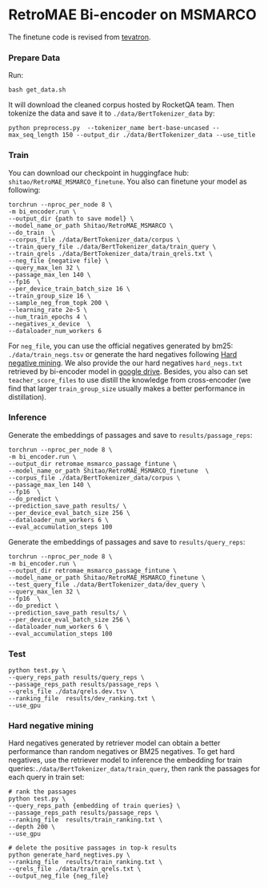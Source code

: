 # RetroMAE Bi-encoder on MSMARCO

The finetune code is revised from [tevatron](https://github.com/texttron/tevatron).

### Prepare Data

Run:

```
bash get_data.sh
```

It will download the cleaned corpus hosted by RocketQA team. Then tokenize the data and save it to `./data/BertTokenizer_data` by:

```
python preprocess.py  --tokenizer_name bert-base-uncased --max_seq_length 150 --output_dir ./data/BertTokenizer_data --use_title
```


### Train
You can download our checkpoint in huggingface hub: `shitao/RetroMAE_MSMARCO_finetune`.
You also can finetune your model as following:

```
torchrun --nproc_per_node 8 \
-m bi_encoder.run \
--output_dir {path to save model} \
--model_name_or_path Shitao/RetroMAE_MSMARCO \
--do_train  \
--corpus_file ./data/BertTokenizer_data/corpus \
--train_query_file ./data/BertTokenizer_data/train_query \
--train_qrels ./data/BertTokenizer_data/train_qrels.txt \
--neg_file {negative file} \
--query_max_len 32 \
--passage_max_len 140 \
--fp16  \
--per_device_train_batch_size 16 \
--train_group_size 16 \
--sample_neg_from_topk 200 \
--learning_rate 2e-5 \
--num_train_epochs 4 \
--negatives_x_device  \
--dataloader_num_workers 6 
```

For `neg_file`, you can use the official negatives generated by bm25: `./data/train_negs.tsv` 
or generate the hard negatives following [Hard negative mining](#hard_negative_mining). 
We also provide the our hard negatives `hard_negs.txt` retrieved by bi-encoder model in [google drive](https://drive.google.com/file/d/1dz22YVG4eJ2KDXCLCvAyUJtfNVYeXXnk/view?usp=sharing). 
Besides, you also can set `teacher_score_files` to use distill the knowledge from cross-encoder (we find that larger `train_group_size` usually makes a better performance in distillation).

### Inference
Generate the embeddings of passages and save to `results/passage_reps`:
```
torchrun --nproc_per_node 8 \
-m bi_encoder.run \
--output_dir retromae_msmarco_passage_fintune \
--model_name_or_path Shitao/RetroMAE_MSMARCO_finetune  \
--corpus_file ./data/BertTokenizer_data/corpus \
--passage_max_len 140 \
--fp16  \
--do_predict \
--prediction_save_path results/ \
--per_device_eval_batch_size 256 \
--dataloader_num_workers 6 \
--eval_accumulation_steps 100 
```

Generate the embeddings of passages and save to `results/query_reps`:
```
torchrun --nproc_per_node 8 \
-m bi_encoder.run \
--output_dir retromae_msmarco_passage_fintune \
--model_name_or_path Shitao/RetroMAE_MSMARCO_finetune \
--test_query_file ./data/BertTokenizer_data/dev_query \
--query_max_len 32 \
--fp16  \
--do_predict \
--prediction_save_path results/ \
--per_device_eval_batch_size 256 \
--dataloader_num_workers 6 \
--eval_accumulation_steps 100 
```

### Test
```
python test.py \
--query_reps_path results/query_reps \
--passage_reps_path results/passage_reps \
--qrels_file ./data/qrels.dev.tsv \
--ranking_file  results/dev_ranking.txt \
--use_gpu 
```

### Hard negative mining
Hard negatives generated by retriever model can obtain a better performance than random negatives or BM25 negatives.
To get hard negatives, use the retriever model to inference the embedding for train queries:`./data/BertTokenizer_data/train_query`, 
then rank the passages for each query in train set:
```
# rank the passages
python test.py \
--query_reps_path {embedding of train queries} \
--passage_reps_path results/passage_reps \
--ranking_file  results/train_ranking.txt \
--depth 200 \
--use_gpu 

# delete the positive passages in top-k results
python generate_hard_negtives.py \
--ranking_file  results/train_ranking.txt \
--qrels_file ./data/train_qrels.txt \
--output_neg_file {neg_file}
```


